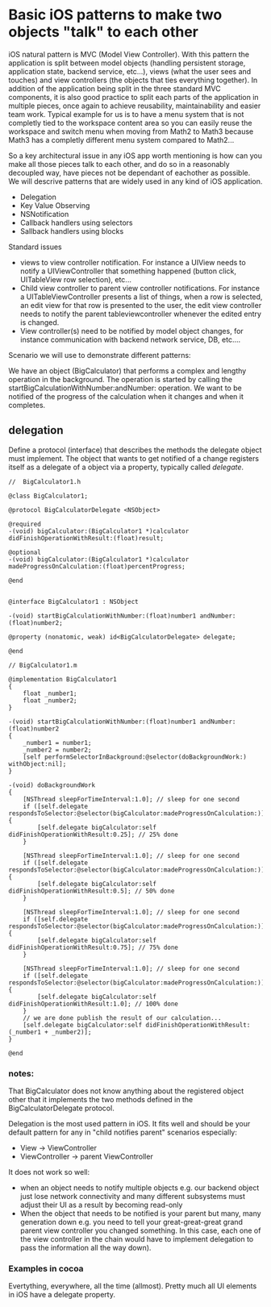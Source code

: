 # Basic iOS patterns to make two objects "talk" to each other


iOS natural pattern is MVC (Model View Controller). With this pattern the application is split between model objects (handling persistent storage, application state, backend service, etc...), views (what the user sees and touches) and view controllers (the objects that ties everything together). 
In addition of the application being split in the three standard MVC components, it is also good practice to split each parts of the application in multiple pieces, once again to achieve reusability, maintainability and easier team work. Typical example for us is to have a menu system that is not completly tied to the workspace content area so you can easily reuse the workspace and switch menu when moving from Math2 to Math3 because Math3 has a completly different menu system compared to Math2...

So a key architectural issue in any iOS app worth mentioning is how can you make all those pieces talk to each other, and do so in a reasonably decoupled way, have pieces not be dependant of eachother as possible. We will descrive patterns that are widely used in any kind of iOS application.

* Delegation
* Key Value Observing
* NSNotification
* Callback handlers using selectors
* Sallback handlers using blocks

Standard issues 

* views to view controller notification. For instance a UIView needs to notify a UIViewController that something happened (button click, UITableView row selection), etc...
* Child view controller to parent view controller notifications. For instance a UITableViewController presents a list of things, when a row is selected, an edit view for that row is presented to the user, the edit view controller needs to notify the parent tableviewcontroller whenever the edited entry is changed.
* View controller(s) need to be notified by model object changes, for instance communication with backend network service, DB, etc....

Scenario we will use to demonstrate different patterns:

We have an object (BigCalculator) that performs a complex and lengthy operation in the background.
The operation is started by calling the startBigCalculationWithNumber:andNumber: operation.
We want to be notified of the progress of the calculation when it changes and when it completes.


## delegation

Define a protocol (interface) that describes the methods the delegate object must implement.
The object that wants to get notified of a change registers itself as a delegate of a object via a property, 
typically called *delegate*.

```objC
//  BigCalculator1.h

@class BigCalculator1;

@protocol BigCalculatorDelegate <NSObject>

@required
-(void) bigCalculator:(BigCalculator1 *)calculator didFinishOperationWithResult:(float)result;

@optional
-(void) bigCalculator:(BigCalculator1 *)calculator madeProgressOnCalculation:(float)percentProgress;

@end


@interface BigCalculator1 : NSObject

-(void) startBigCalculationWithNumber:(float)number1 andNumber:(float)number2;

@property (nonatomic, weak) id<BigCalculatorDelegate> delegate;

@end
```

```objC
// BigCalculator1.m

@implementation BigCalculator1
{
    float _number1;
    float _number2;
}

-(void) startBigCalculationWithNumber:(float)number1 andNumber:(float)number2
{
    _number1 = number1;
    _number2 = number2;
    [self performSelectorInBackground:@selector(doBackgroundWork:) withObject:nil];
}

-(void) doBackgroundWork
{
    [NSThread sleepForTimeInterval:1.0]; // sleep for one second
    if ([self.delegate respondsToSelector:@selector(bigCalculator:madeProgressOnCalculation:)]) {
        [self.delegate bigCalculator:self didFinishOperationWithResult:0.25]; // 25% done
    }
    
    [NSThread sleepForTimeInterval:1.0]; // sleep for one second
    if ([self.delegate respondsToSelector:@selector(bigCalculator:madeProgressOnCalculation:)]) {
        [self.delegate bigCalculator:self didFinishOperationWithResult:0.5]; // 50% done
    }

    [NSThread sleepForTimeInterval:1.0]; // sleep for one second
    if ([self.delegate respondsToSelector:@selector(bigCalculator:madeProgressOnCalculation:)]) {
        [self.delegate bigCalculator:self didFinishOperationWithResult:0.75]; // 75% done
    }

    [NSThread sleepForTimeInterval:1.0]; // sleep for one second
    if ([self.delegate respondsToSelector:@selector(bigCalculator:madeProgressOnCalculation:)]) {
        [self.delegate bigCalculator:self didFinishOperationWithResult:1.0]; // 100% done
    }
    // we are done publish the result of our calculation...
    [self.delegate bigCalculator:self didFinishOperationWithResult:(_number1 + _number2)]; 
}

@end
```


### notes:
That BigCalculator does not know anything about the registered object other that it implements the two methods defined in the BigCalculatorDelegate protocol.

Delegation is the most used pattern in iOS. It fits well and should be your default pattern for any in "child notifies parent" scenarios especially:
* View -> ViewController
* ViewController -> parent ViewController

It does not work so well:
* when an object needs to notify multiple objects e.g. our backend object just lose network connectivity and many different subsystems must adjust their UI as a result by becoming read-only
* When the object that needs to be notified is your parent but many, many generation down e.g. you need to tell your great-great-great grand parent view controller you changed something. In this case, each one of the view controller in the chain would have to implement delegation to pass the information all the way down).

### Examples in cocoa

Evertything, everywhere, all the time (allmost). Pretty much all UI elements in iOS have a delegate property.
